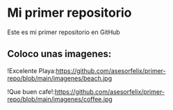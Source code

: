 # Mi primer repositorio

Este es mi primer repositorio en GitHub

## Coloco unas imagenes:

!Excelente Playa:https://github.com/asesorfelix/primer-repo/blob/main/imagenes/beach.jpg

!Que buen cafe!:https://github.com/asesorfelix/primer-repo/blob/main/imagenes/coffee.jpg






